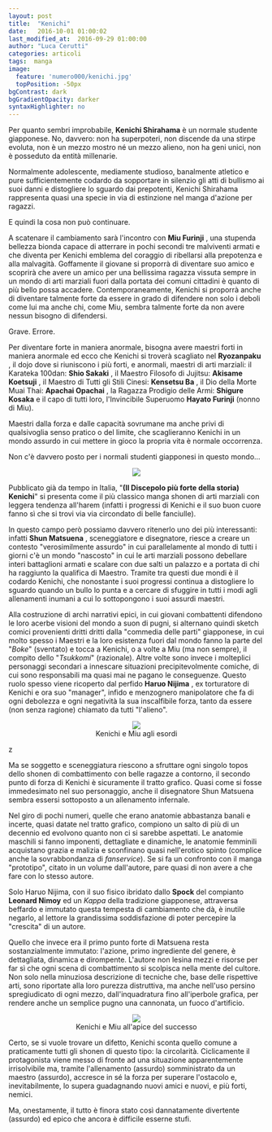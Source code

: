 ```yaml
---
layout: post
title:  "Kenichi"
date:   2016-10-01 01:00:02
last_modified_at:  2016-09-29 01:00:00
author: "Luca Cerutti"
categories: articoli
tags:  manga
image:
  feature: 'numero000/kenichi.jpg'
  topPosition: -50px
bgContrast: dark
bgGradientOpacity: darker
syntaxHighlighter: no
---
```

Per quanto sembri improbabile, **Kenichi Shirahama** è un normale studente giapponese. No, davvero: non ha superpoteri, non discende da una stirpe evoluta, non è un mezzo mostro né un mezzo alieno, non ha geni unici, non è posseduto da entità millenarie.

Normalmente adolescente, mediamente studioso, banalmente atletico e pure sufficientemente codardo da sopportare in silenzio gli atti di bullismo ai suoi danni e distogliere lo sguardo dai prepotenti, Kenichi Shirahama rappresenta quasi una specie in via di estinzione nel manga d'azione per ragazzi.

E quindi la cosa non può continuare.

A scatenare il cambiamento sarà l'incontro con **Miu Furinji** , una stupenda bellezza bionda capace di atterrare in pochi secondi tre malviventi armati e che diventa per Kenichi emblema del coraggio di ribellarsi alla prepotenza e alla malvagità. Goffamente il giovane si proporrà di diventare suo amico e scoprirà che avere un amico per una bellissima ragazza vissuta sempre in un mondo di arti marziali fuori dalla portata dei comuni cittadini è quanto di più bello possa accadere. Contemporaneamente, Kenichi si proporrà anche di diventare talmente forte da essere in grado di difendere non solo i deboli come lui ma anche chi, come Miu, sembra talmente forte da non avere nessun bisogno di difendersi.

Grave. Errore.

Per diventare forte in maniera anormale, bisogna avere maestri forti in maniera anormale ed ecco che Kenichi si troverà scagliato nel **Ryozanpaku** , il dojo dove si riuniscono i più forti, e anormali, maestri di arti marziali: il Karateka 100dan: **Shio Sakaki** , il Maestro Filosofo di Jujitsu: **Akisame Koetsuji** , il Maestro di Tutti gli Stili Cinesi: **Kensetsu Ba** , il Dio della Morte Muai Thai: **Apachai Opachai** , la Ragazza Prodigio delle Armi: **Shigure Kosaka** e il capo di tutti loro, l'Invincibile Superuomo **Hayato Furinji** (nonno di Miu).

Maestri dalla forza e dalle capacità sovrumane ma anche privi di qualsivoglia senso pratico o del limite, che scaglieranno Kenichi in un mondo assurdo in cui mettere in gioco la propria vita è normale occorrenza.

Non c'è davvero posto per i normali studenti giapponesi in questo mondo...

<p align="center"><img src="{{ site.baseurl_posts_img }}numero000/kenichi_cover.jpg" /></p>

Pubblicato già da tempo in Italia, "**(Il Discepolo più forte della storia) Kenichi**" si presenta come il più classico manga shonen di arti marziali con leggera tendenza all'harem (infatti i progressi di Kenichi e il suo buon cuore fanno sì che si trovi via via circondato di belle fanciulle).

In questo campo però possiamo davvero ritenerlo uno dei più interessanti: infatti **Shun Matsuena** , sceneggiatore e disegnatore, riesce a creare un contesto "verosimilmente assurdo" in cui parallelamente al mondo di tutti i giorni c'è un mondo "nascosto" in cui le arti marziali possono debellare interi battaglioni armati e scalare con due salti un palazzo e a portata di chi ha raggiunto la qualifica di Maestro. Tramite tra questi due mondi è il codardo Kenichi, che nonostante i suoi progressi continua a distogliere lo sguardo quando un bullo lo punta e a cercare di sfuggire in tutti i modi agli allenamenti inumani a cui lo sottopongono i suoi assurdi maestri.

Alla costruzione di archi narrativi epici, in cui giovani combattenti difendono le loro acerbe visioni del mondo a suon di pugni, si alternano quindi sketch comici provenienti dritti dritti dalla "commedia delle parti" giapponese, in cui molto spesso i Maestri e la loro esistenza fuori dal mondo fanno la parte del "_Boke_" (sventato) e tocca a Kenichi, o a volte a Miu (ma non sempre), il compito dello "_Tsukkomi_" (razionale). Altre volte sono invece i molteplici personaggi secondari a innescare situazioni precipitevolmente comiche, di cui sono responsabili ma quasi mai ne pagano le conseguenze. Questo ruolo spesso viene ricoperto dal perfido **Haruo Nijima** , ex torturatore di Kenichi e ora suo "manager", infido e menzognero manipolatore che fa di ogni debolezza e ogni negatività la sua inscalfibile forza, tanto da essere (non senza ragione) chiamato da tutti "l'alieno".

<p align="center"><img src="{{ site.baseurl_posts_img }}numero000/kenichi_01.jpg" /><br>
<span class="didascalia">Kenichi e Miu agli esordi</span></p>z

Ma se soggetto e sceneggiatura riescono a sfruttare ogni singolo topos dello shonen di combattimento con belle ragazze a contorno, il secondo punto di forza di Kenichi è sicuramente il tratto grafico. Quasi come si fosse immedesimato nel suo personaggio, anche il disegnatore Shun Matsuena sembra essersi sottoposto a un allenamento infernale.

Nel giro di pochi numeri, quelle che erano anatomie abbastanza banali e incerte, quasi datate nel tratto grafico, compiono un salto di più di un decennio ed evolvono quanto non ci si sarebbe aspettati. Le anatomie maschili si fanno imponenti, dettagliate e dinamiche, le anatomie femminili acquistano grazia e malizia e sconfinano quasi nell'erotico spinto (complice anche la sovrabbondanza di _fanservice_). Se si fa un confronto con il manga "prototipo", citato in un volume dall'autore, pare quasi di non avere a che fare con lo stesso autore.

Solo Haruo Nijima, con il suo fisico ibridato dallo **Spock** del compianto **Leonard Nimoy** ed un _Kappa_ della tradizione giapponese, attraversa beffardo e immutato questa tempesta di cambiamento che dà, è inutile negarlo, al lettore la grandissima soddisfazione di poter percepire la "crescita" di un autore.

Quello che invece era il primo punto forte di Matsuena resta sostanzialmente immutato: l'azione, primo ingrediente del genere, è dettagliata, dinamica e dirompente. L'autore non lesina mezzi e risorse per far sì che ogni scena di combattimento si scolpisca nella mente del cultore. Non solo nella minuziosa descrizione di tecniche che, base delle rispettive arti, sono riportate alla loro purezza distruttiva, ma anche nell'uso persino spregiudicato di ogni mezzo, dall'inquadratura fino all'iperbole grafica, per rendere anche un semplice pugno una cannonata, un fuoco d'artificio.

<p align="center"><img src="{{ site.baseurl_posts_img }}numero000/kenichi_02.jpg" /><br>
<span class="didascalia">Kenichi e Miu all'apice del successo</span></p>

Certo, se si vuole trovare un difetto, Kenichi sconta quello comune a praticamente tutti gli shonen di questo tipo: la circolarità. Ciclicamente il protagonista viene messo di fronte ad una situazione apparentemente irrisolvibile ma, tramite l'allenamento (assurdo) somministrato da un maestro (assurdo), accresce in sé la forza per superare l'ostacolo e, inevitabilmente, lo supera guadagnando nuovi amici e nuovi, e più forti, nemici.

Ma, onestamente, il tutto è finora stato così dannatamente divertente (assurdo) ed epico che ancora è difficile esserne stufi.